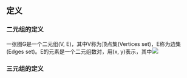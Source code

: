 ## 定义

### 二元组的定义

一张图G是一个二元组(V, E)，其中V称为顶点集(Vertices set)，E称为边集(Edges set)。E的元素是一个二元组数对，用(x, y)表示，其中![](https://microsoft.codecogs.com/svg.latex?x,y%20\epsilon%20V)

### 三元组的定义